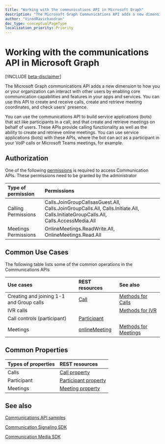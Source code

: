 ```yaml
---
title: "Working with the communications API in Microsoft Graph"
description: "The Microsoft Graph Communications API adds a new dimension to how your apps and services can interact with users by enabling voice and video features."
author: "VinodRavichandran"
doc_type: conceptualPageType
localization_priority: Priority
---
```


# Working with the communications API in Microsoft Graph

[!INCLUDE [beta-disclaimer](../../includes/beta-disclaimer.md)]

The Microsoft Graph communications API adds a new dimension to how you or your organization can interact with other users by enabling core communication capabilities and features in your apps and services. You can use this API to create and receive calls, create and retrieve meeting coordinates, and check users' presence.

You can use the communications API to build service applications (bots) that act like participants in a call, and that create and retrieve meetings on behalf of users. <!-- and to check presence availability and activity of users. -->
These APIs provide calling functionality as well as the ability to create and retrieve online meetings. You can use service applications (bots) with these APIs, where the bot can act as a participant in your VoIP calls or Microsoft Teams meetings, for example.

## Authorization

One of the following [permissions](https://docs.microsoft.com/en-us/graph/permissions-reference#calls-permissions) is required to access Communication APIs. These permissions need to be granted by the administrator

| Type of permission                  | Permissions                                  |
|:------------------------------------|:---------------------------------------------|
| Calling Permissions                 | Calls.JoinGroupCallsasGuest.All, Calls.JoinGroupCalls.All, Calls.Initiate.All, Calls.InitiateGroupCalls.All, Calls.AccessMedia.All |
| Meetings Permissions                | OnlineMeetings.ReadWrite.All, OnlineMeetings.Read.All |

## Common Use Cases

The following table lists some of the common operations in the Communications APIs

| Use cases                         | REST resources                                 | See also  |
|:------------------------------------|:---------------------------------------------|:----------|
| Creating and joining 1-1 and Group calls   | [Call](https://docs.microsoft.com/en-us/graph/api/resources/call?view=graph-rest-beta)| [Methods for Calls](https://docs.microsoft.com/en-us/graph/api/resources/call?view=graph-rest-beta#methods)| 
|IVR calls   |     | [Methods for IVR](https://docs.microsoft.com/en-us/graph/api/resources/calls-api-ivr-overview?view=graph-rest-beta)
| Call controls (participant) | [Participant](https://docs.microsoft.com/en-us/graph/api/resources/participant?view=graph-rest-beta)   ||
|Meetings|[onlineMeeting](https://docs.microsoft.com/en-us/graph/api/resources/onlinemeeting?view=graph-rest-beta)| [Methods for Meetings](https://docs.microsoft.com/en-us/graph/api/resources/onlinemeeting?view=graph-rest-beta#methods)|

## Common Properties

| Types of properties                 | REST resources                             |
|:------------------------------------|:---------------------------------------------|
| Calls                               | [Call property](https://docs.microsoft.com/en-us/graph/api/resources/call?view=graph-rest-beta#properties)  |
| Participant                         | [Participant property](https://docs.microsoft.com/en-us/graph/api/resources/participant?view=graph-rest-beta#properties) |
| Meetings                            | [Meeting property](https://docs.microsoft.com/en-us/graph/api/resources/onlinemeeting?view=graph-rest-beta#properties)                     |

## See also

[Communications API samples](https://github.com/microsoftgraph/microsoft-graph-comms-samples/)

[Communication Signaling SDK](https://www.nuget.org/packages/Microsoft.Graph.Communications.Calls/1.0.0-prerelease.494)

[Communication Media SDK](https://www.nuget.org/packages/Microsoft.Graph.Communications.Calls.Media/1.0.0-prerelease.494)
